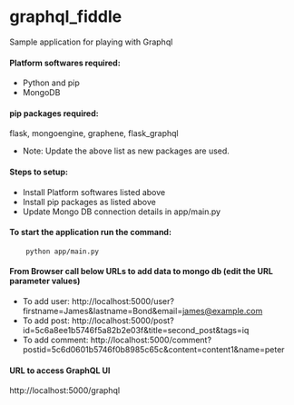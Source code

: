 # graphql_fiddle
Sample application for playing with Graphql

#### Platform softwares required:
- Python and pip
- MongoDB

#### pip packages required:
flask, mongoengine, graphene, flask_graphql
- Note: Update the above list as new packages are used.

#### Steps to setup:
- Install Platform softwares listed above
- Install pip packages as listed above
- Update Mongo DB connection details in app/main.py

#### To start the application run the command:
``` 
    python app/main.py
```

#### From Browser call below URLs to add data to mongo db (edit the URL parameter values)
- To add user: http://localhost:5000/user?firstname=James&lastname=Bond&email=james@example.com
- To add post: http://localhost:5000/post?id=5c6a8ee1b5746f5a82b2e03f&title=second_post&tags=iq
- To add comment: http://localhost:5000/comment?postid=5c6d0601b5746f0b8985c65c&content=content1&name=peter

#### URL to access GraphQL UI
http://localhost:5000/graphql
